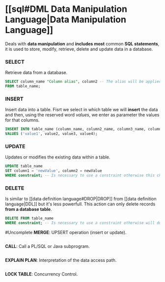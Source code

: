 # [[sql#DML Data Manipulation Language|Data Manipulation Language]] 
Deals with **data manipulation** and **includes most** common **SQL statements**, it is used to store, modify, retrieve, delete and update data in a database.


### SELECT
Retrieve data from a database.
```SQL
SELECT column_name "Column alias", column2 -- The alias will be applied only in this query, this doesn't save that alias name anywhere
FROM table_name;
```


### INSERT
Insert data into a table. Fisrt we select in which table we will **insert** the data and then, using the reserved word $values$, we enter as parameter the values for that columns.
```SQL
INSERT INTO table_name (column_name, column2_name, column3_name, column3_name)
VALUES ('value1', value2, value3, value4);
```


### UPDATE
Updates or modifies the existing data within a table.
```SQL
UPDATE table_name
SET column1 = 'newValue', column2 = newValue
WHERE constraint; -- Is necessary to use a constraint otherwise this changes will be applied to all the rows of the table
```


### DELETE
Is similar to [[data definition language#DROP|DROP]] from [[data definition language|DDL]] but it's less powerfull.
This action can only delete records **from a database table**.
```SQL
DELETE FROM table_name
WHERE constraint; -- Is necessary to use a constraint otherwise will delete all the data from the table
```


#Uncomplete
**MERGE**: UPSERT operation (insert or update).
```SQL

```
**CALL**: Call a PL/SQL or Java subprogram.
```SQL

```
**EXPLAIN PLAN**: Interpretation of the data access path.
```SQL

```
**LOCK TABLE**: Concurrency Control.
```SQL

```
